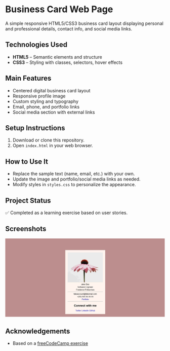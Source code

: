 # Business Card Web Page

A simple responsive HTML5/CSS3 business card layout displaying personal and professional details, contact info, and social media links.

## Technologies Used

- **HTML5** – Semantic elements and structure
- **CSS3** – Styling with classes, selectors, hover effects

## Main Features

- Centered digital business card layout
- Responsive profile image
- Custom styling and typography
- Email, phone, and portfolio links
- Social media section with external links

## Setup Instructions

1. Download or clone this repository.
2. Open `index.html` in your web browser.

## How to Use It

- Replace the sample text (name, email, etc.) with your own.
- Update the image and portfolio/social media links as needed.
- Modify styles in `styles.css` to personalize the appearance.

## Project Status

✅ Completed as a learning exercise based on user stories.

## Screenshots

![Screenshot of the Business Card project](business-card.JPG)

## Acknowledgements

- Based on a [freeCodeCamp exercise](https://www.freecodecamp.org/learn/full-stack-developer/lab-business-card/)
